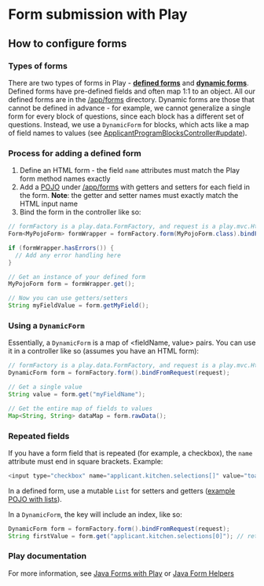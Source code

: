 # Form submission with Play

## How to configure forms

### Types of forms

There are two types of forms in Play - [**defined forms**](https://www.playframework.com/documentation/2.8.x/JavaForms#Defining-a-form) and [**dynamic forms**](https://www.playframework.com/documentation/2.8.x/JavaForms#Handling-a-form-with-dynamic-fields). Defined forms have pre-defined fields and often map 1:1 to an object. All our defined forms are in the [/app/forms](https://github.com/seattle-uat/civiform/tree/main/server/app/forms) directory. Dynamic forms are those that cannot be defined in advance - for example, we cannot generalize a single form for every block of questions, since each block has a different set of questions. Instead, we use a `DynamicForm` for blocks, which acts like a map of field names to values (see [ApplicantProgramBlocksController#update](https://github.com/seattle-uat/civiform/blob/main/server/app/controllers/applicant/ApplicantProgramBlocksController.java)).

### Process for adding a defined form

1. Define an HTML form - the field `name` attributes must match the Play form method names exactly
2. Add a [POJO](https://en.wikipedia.org/wiki/Plain\_old\_Java\_object) under [/app/forms](https://github.com/seattle-uat/civiform/tree/main/server/app/forms) with getters and setters for each field in the form. **Note**: the getter and setter names must exactly match the HTML input name
3. Bind the form in the controller like so:

```java
// formFactory is a play.data.FormFactory, and request is a play.mvc.Http.Request
Form<MyPojoForm> formWrapper = formFactory.form(MyPojoForm.class).bindFromRequest(request);

if (formWrapper.hasErrors()) {
  // Add any error handling here
}

// Get an instance of your defined form
MyPojoForm form = formWrapper.get();

// Now you can use getters/setters
String myFieldValue = form.getMyField();
```

### Using a `DynamicForm`

Essentially, a `DynamicForm` is a map of \<fieldName, value> pairs. You can use it in a controller like so (assumes you have an HTML form):

```java
// formFactory is a play.data.FormFactory, and request is a play.mvc.Http.Request
DynamicForm form = formFactory.form().bindFromRequest(request);

// Get a single value
String value = form.get("myFieldName");

// Get the entire map of fields to values
Map<String, String> dataMap = form.rawData();
```

### Repeated fields

If you have a form field that is repeated (for example, a checkbox), the `name` attribute must end in square brackets. Example:

```java
<input type="checkbox" name="applicant.kitchen.selections[]" value="toaster">
```

In a defined form, use a mutable `List` for setters and getters ([example POJO with lists](https://github.com/seattle-uat/civiform/blob/main/server/app/forms/MultiOptionQuestionForm.java)).

In a `DynamicForm`, the key will include an index, like so:

```java
DynamicForm form = formFactory.form().bindFromRequest(request);
String firstValue = form.get("applicant.kitchen.selections[0]"); // returns "toaster"
```

### Play documentation

For more information, see [Java Forms with Play](https://www.playframework.com/documentation/2.8.x/JavaForms) or [Java Form Helpers](https://www.playframework.com/documentation/2.8.x/JavaFormHelpers)
